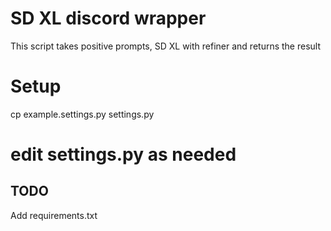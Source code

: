 # SD XL discord wrapper

This script takes positive prompts, SD XL with refiner and returns the result

# Setup

cp example.settings.py settings.py
# edit settings.py as needed

## TODO

Add requirements.txt
